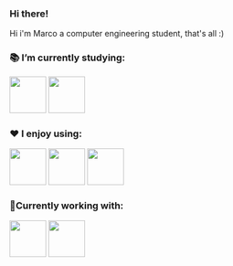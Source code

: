 ### Hi there!
Hi i'm Marco a computer engineering student, that's all :)
<!--
**oppaoppai/oppaoppai** is a ✨ _special_ ✨ repository because its `README.md` (this file) appears on your GitHub profile.

Here are some ideas to get you started:

- 🔭 I’m currently working on ...
- 🌱 I’m currently learning ...
- 👯 I’m looking to collaborate on ...
- 🤔 I’m looking for help with ...
- 💬 Ask me about ...
- 📫 How to reach me: ...
- 😄 Pronouns: ...
- ⚡ Fun fact: ...
-->

### 📚 I’m currently studying:
<img src="https://cdn.jsdelivr.net/gh/devicons/devicon/icons/c/c-original.svg" width="64"/> <img src="https://cdn.jsdelivr.net/gh/devicons/devicon/icons/go/go-original-wordmark.svg" width="64"/>  <!--<img src="https://i.ibb.co/1vgCrKN/ARM-architecture-Logo-wine.png" alt="asm">-->
### ❤️ I enjoy using:
<img src="https://cdn.jsdelivr.net/gh/devicons/devicon/icons/javascript/javascript-original.svg" width="64"/> <img src="https://cdn.jsdelivr.net/gh/devicons/devicon/icons/typescript/typescript-original.svg" width="64"/> <img src="https://cdn.jsdelivr.net/gh/devicons/devicon/icons/python/python-original-wordmark.svg" width="64"/>
### 📱Currently working with:
<img src="https://cdn.jsdelivr.net/gh/devicons/devicon/icons/flutter/flutter-original.svg" width="64"/> <img src="https://cdn.jsdelivr.net/gh/devicons/devicon/icons/kotlin/kotlin-original.svg" width="64"/>

<!--<img src="https://seeklogo.com/images/G/go-logo-046185B647-seeklogo.com.png" alt="go" width="64">-->
